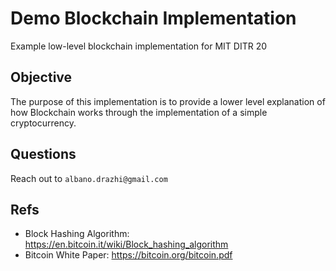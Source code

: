 # Demo Blockchain Implementation 
Example low-level blockchain implementation for MIT DITR 20 

## Objective
The purpose of this implementation is to provide a lower level explanation 
of how Blockchain works through the implementation of a simple cryptocurrency. 

## Questions
Reach out to `albano.drazhi@gmail.com`

## Refs
- Block Hashing Algorithm: https://en.bitcoin.it/wiki/Block_hashing_algorithm
- Bitcoin White Paper:  https://bitcoin.org/bitcoin.pdf

